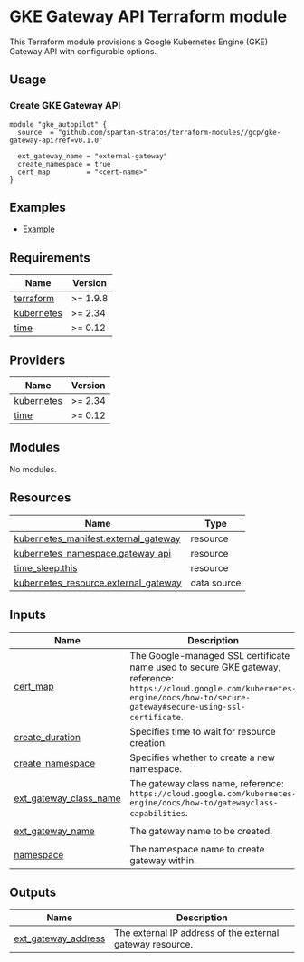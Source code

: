 # GKE Gateway API Terraform module

This Terraform module provisions a Google Kubernetes Engine (GKE) Gateway API with configurable options.

## Usage
### Create GKE Gateway API
```hcl
module "gke_autopilot" {
  source  = "github.com/spartan-stratos/terraform-modules//gcp/gke-gateway-api?ref=v0.1.0"

  ext_gateway_name = "external-gateway"
  create_namespace = true
  cert_map         = "<cert-name>"
}
```

## Examples
- [Example](./examples/complete/)

<!-- BEGIN_TF_DOCS -->
## Requirements

| Name | Version  |
|------|----------|
| <a name="requirement_terraform"></a> [terraform](#requirement\_terraform) | >= 1.9.8 |
| <a name="requirement_kubernetes"></a> [kubernetes](#requirement\_kubernetes) | \>= 2.34 |
| <a name="requirement_time"></a> [time](#requirement\_time) | \>= 0.12 |

## Providers

| Name | Version  |
|------|----------|
| <a name="provider_kubernetes"></a> [kubernetes](#provider\_kubernetes) | \>= 2.34 |
| <a name="provider_time"></a> [time](#provider\_time) | \>= 0.12 |

## Modules

No modules.

## Resources

| Name | Type |
|------|------|
| [kubernetes_manifest.external_gateway](https://registry.terraform.io/providers/hashicorp/kubernetes/latest/docs/resources/manifest) | resource |
| [kubernetes_namespace.gateway_api](https://registry.terraform.io/providers/hashicorp/kubernetes/latest/docs/resources/namespace) | resource |
| [time_sleep.this](https://registry.terraform.io/providers/hashicorp/time/latest/docs/resources/sleep) | resource |
| [kubernetes_resource.external_gateway](https://registry.terraform.io/providers/hashicorp/kubernetes/latest/docs/data-sources/resource) | data source |

## Inputs

| Name | Description | Type | Default | Required |
|------|-------------|------|---------|:--------:|
| <a name="input_cert_map"></a> [cert\_map](#input\_cert\_map) | The Google-managed SSL certificate name used to secure GKE gateway, reference: `https://cloud.google.com/kubernetes-engine/docs/how-to/secure-gateway#secure-using-ssl-certificate`. | `string` | n/a | yes |
| <a name="input_create_duration"></a> [create\_duration](#input\_create\_duration) | Specifies time to wait for resource creation. | `string` | `"300s"` | no |
| <a name="input_create_namespace"></a> [create\_namespace](#input\_create\_namespace) | Specifies whether to create a new namespace. | `bool` | `true` | no |
| <a name="input_ext_gateway_class_name"></a> [ext\_gateway\_class\_name](#input\_ext\_gateway\_class\_name) | The gateway class name, reference: `https://cloud.google.com/kubernetes-engine/docs/how-to/gatewayclass-capabilities`. | `string` | `"gke-l7-global-external-managed"` | no |
| <a name="input_ext_gateway_name"></a> [ext\_gateway\_name](#input\_ext\_gateway\_name) | The gateway name to be created. | `string` | `"external-gateway"` | no |
| <a name="input_namespace"></a> [namespace](#input\_namespace) | The namespace name to create gateway within. | `string` | `"gateway-api"` | no |

## Outputs

| Name | Description |
|------|-------------|
| <a name="output_ext_gateway_address"></a> [ext\_gateway\_address](#output\_ext\_gateway\_address) | The external IP address of the external gateway resource. |
<!-- END_TF_DOCS -->

